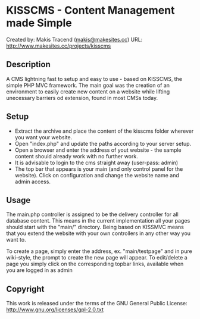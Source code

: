 ﻿KISSCMS - Content Management made Simple
=======================================

Created by: Makis Tracend (makis@makesites.cc)
URL: http://www.makesites.cc/projects/kisscms

Description
-----------
A CMS lightning fast to setup and easy to use - based on KISSCMS, the simple PHP MVC framework. The main goal was the creation of an environment to easily create new content on a website while lifting unecessary barriers od extension, found in most CMSs today. 

Setup
-----
- Extract the archive and place the content of the kisscms folder wherever you want your website. 
- Open "index.php" and update the paths according to your server setup. 
- Open a browser and enter the address of yout website - the sample content should already work with no further work.
- It is advisable to login to the cms straight away (user-pass: admin) 
- The top bar that appears is your main (and only control panel for the website). Click on configuration and change the website name and admin access. 

Usage
-----
The main.php controller is assigned to be the delivery controller for all database content. This means in the current implementation all your pages should start with the "main/" directory. Being based on KISSMVC means that you extend the website with your own controllers in any other way you want to. 

To create a page, simply enter the address, ex. "main/testpage" and in pure wiki-style, the prompt to create the new page will appear. To edit/delete a page you simply click on the corresponding topbar links, available when you are logged in as admin


Copyright
---------
This work is released under the terms of the GNU General Public License:
http://www.gnu.org/licenses/gpl-2.0.txt
